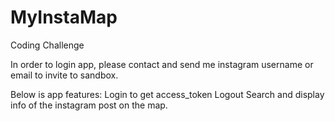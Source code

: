 # MyInstaMap
Coding Challenge

In order to login app, please contact and send me instagram username or email to invite to sandbox.

Below is app features: 
Login to get access_token
Logout
Search and display info of the instagram post on the map.

